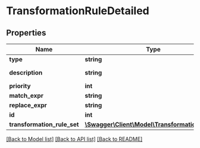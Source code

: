 # TransformationRuleDetailed

## Properties
Name | Type | Description | Notes
------------ | ------------- | ------------- | -------------
**type** | **string** |  | 
**description** | **string** |  | [default to '']
**priority** | **int** |  | [optional] 
**match_expr** | **string** |  | [optional] 
**replace_expr** | **string** |  | [optional] 
**id** | **int** |  | [optional] 
**transformation_rule_set** | [**\Swagger\Client\Model\TransformationRuleSet**](TransformationRuleSet.md) |  | 

[[Back to Model list]](../README.md#documentation-for-models) [[Back to API list]](../README.md#documentation-for-api-endpoints) [[Back to README]](../README.md)


